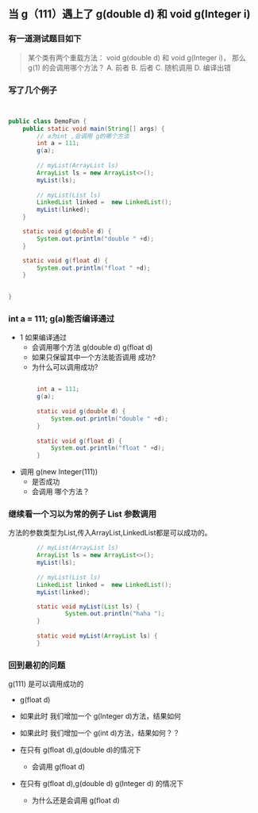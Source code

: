 ## 当 g（111）遇上了 g(double d) 和 void g(Integer i) 


### 有一道测试题目如下 
 
> 某个类有两个重载方法：
>  void g(double d) 和 void g(Integer i)，
>  那么 g(1) 的会调用哪个方法？
>      A. 前者
       B. 后者
       C. 随机调用
       D. 编译出错
     


### 写了几个例子
 
```java

     
public class DemoFun {
	public static void main(String[] args) {
        // a为int ,会调用 g的哪个方法
		int a = 111;
		g(a);
		
        // myList(ArrayList ls)
		ArrayList ls = new ArrayList<>();
		myList(ls);
        
        // myList(List ls)
        LinkedList linked =  new LinkedList();
		myList(linked);
	}

	static void g(double d) {
		System.out.println("double " +d);
	}

	static void g(float d) {
		System.out.println("float " +d);
	}

	
}

```
 

### int a = 111; g(a)能否编译通过

- 1 如果编译通过
   - 会调用哪个方法 g(double d)  g(float d)
   - 如果只保留其中一个方法能否调用 成功?
   - 为什么可以调用成功?
```java

        int a = 111;
 		g(a);
        
        static void g(double d) {
     		System.out.println("double " +d);
     	}
     
     	static void g(float d) {
     		System.out.println("float " +d);
     	}

 ```  
- 调用   g(new Integer(111))
   - 是否成功
   - 会调用 哪个方法？
   
   

### 继续看一个习以为常的例子 List 参数调用

方法的参数类型为List,传入ArrayList,LinkedList都是可以成功的。
  		
```java
        // myList(ArrayList ls)
		ArrayList ls = new ArrayList<>();
		myList(ls);
        
        // myList(List ls)
        LinkedList linked =  new LinkedList();
		myList(linked);

        static void myList(List ls) {
        		System.out.println("haha ");
        }
        	
        static void myList(ArrayList ls) {
        }

```

### 回到最初的问题

g(111) 是可以调用成功的
- g(float d)

- 如果此时 我们增加一个 g(Integer d)方法，结果如何

- 如果此时 我们增加一个 g(int d)方法，结果如何？？

- 在只有 g(float d),g(double d)的情况下
  - 会调用  g(float d)

- 在只有 g(float d),g(double d) g(Integer d) 的情况下
  - 为什么还是会调用  g(float d)





 

 


